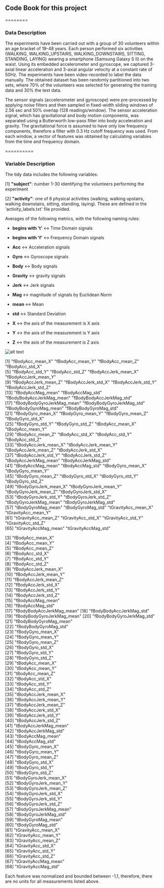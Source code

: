## Code Book for this project
========
### Data Description

The experiments have been carried out with a group of 30 volunteers within an age bracket of 19-48 years. Each person performed six activities (WALKING, WALKING_UPSTAIRS, WALKING_DOWNSTAIRS, SITTING, STANDING, LAYING) wearing a smartphone (Samsung Galaxy S II) on the waist. Using its embedded accelerometer and gyroscope, we captured 3-axial linear acceleration and 3-axial angular velocity at a constant rate of 50Hz. The experiments have been video-recorded to label the data manually. The obtained dataset has been randomly partitioned into two sets, where 70% of the volunteers was selected for generating the training data and 30% the test data.

The sensor signals (accelerometer and gyroscope) were pre-processed by applying noise filters and then sampled in fixed-width sliding windows of 2.56 sec and 50% overlap (128 readings/window). The sensor acceleration signal, which has gravitational and body motion components, was separated using a Butterworth low-pass filter into body acceleration and gravity. The gravitational force is assumed to have only low frequency components, therefore a filter with 0.3 Hz cutoff frequency was used. From each window, a vector of features was obtained by calculating variables from the time and frequency domain.

==========
### Variable Description

The tidy data includes the following variables:

 [1] __"subject"__: number 1-30 identifying the volunteers performing the experiment
 
 [2] __"activity"__: one of 6 physical activities (walking, walking upstairs, walking downstairs, sitting, standing, laying). These are defined in the 'activity_labels.txt' file provided.

Averages of the following metrics, with the following naming rules: 

 * __begins with 't'__ <-> Time Domain signals 
 * __begins with 'f'__ <-> Frequency Domain signals 

 * __Acc__ <-> Acceleration signals 
 * __Gyro__ <-> Gyroscope signals 

 * __Body__ <-> Body signals 
 * __Gravity__ <-> gravity signals 

 * __Jerk__ <-> Jerk signals 
 * __Mag__ <-> magnitude of signals by Euclidean Norm 

 * __mean__ <-> Mean
 * __std__ <-> Standard Deviation

 * __X__ <-> the axis of the measurement is X axis
 * __Y__ <-> the axis of the measurement is Y axis
 * __Z__ <-> the axis of the measurement is Z axis
 
![alt text](https://dl.dropboxusercontent.com/u/19473492/p1.png "Logo Title Text 1")


 [1] "fBodyAcc_mean_X"           "fBodyAcc_mean_Y"           "fBodyAcc_mean_Z"           "fBodyAcc_std_X"           
 [5] "fBodyAcc_std_Y"            "fBodyAcc_std_Z"            "fBodyAccJerk_mean_X"       "fBodyAccJerk_mean_Y"      
 [9] "fBodyAccJerk_mean_Z"       "fBodyAccJerk_std_X"        "fBodyAccJerk_std_Y"        "fBodyAccJerk_std_Z"       
[13] "fBodyAccMag_mean"          "fBodyAccMag_std"           "fBodyBodyAccJerkMag_mean"  "fBodyBodyAccJerkMag_std"  
[17] "fBodyBodyGyroJerkMag_mean" "fBodyBodyGyroJerkMag_std"  "fBodyBodyGyroMag_mean"     "fBodyBodyGyroMag_std"     
[21] "fBodyGyro_mean_X"          "fBodyGyro_mean_Y"          "fBodyGyro_mean_Z"          "fBodyGyro_std_X"          
[25] "fBodyGyro_std_Y"           "fBodyGyro_std_Z"           "tBodyAcc_mean_X"           "tBodyAcc_mean_Y"          
[29] "tBodyAcc_mean_Z"           "tBodyAcc_std_X"            "tBodyAcc_std_Y"            "tBodyAcc_std_Z"           
[33] "tBodyAccJerk_mean_X"       "tBodyAccJerk_mean_Y"       "tBodyAccJerk_mean_Z"       "tBodyAccJerk_std_X"       
[37] "tBodyAccJerk_std_Y"        "tBodyAccJerk_std_Z"        "tBodyAccJerkMag_mean"      "tBodyAccJerkMag_std"      
[41] "tBodyAccMag_mean"          "tBodyAccMag_std"           "tBodyGyro_mean_X"          "tBodyGyro_mean_Y"         
[45] "tBodyGyro_mean_Z"          "tBodyGyro_std_X"           "tBodyGyro_std_Y"           "tBodyGyro_std_Z"          
[49] "tBodyGyroJerk_mean_X"      "tBodyGyroJerk_mean_Y"      "tBodyGyroJerk_mean_Z"      "tBodyGyroJerk_std_X"      
[53] "tBodyGyroJerk_std_Y"       "tBodyGyroJerk_std_Z"       "tBodyGyroJerkMag_mean"     "tBodyGyroJerkMag_std"     
[57] "tBodyGyroMag_mean"         "tBodyGyroMag_std"          "tGravityAcc_mean_X"        "tGravityAcc_mean_Y"       
[61] "tGravityAcc_mean_Z"        "tGravityAcc_std_X"         "tGravityAcc_std_Y"         "tGravityAcc_std_Z"        
[65] "tGravityAccMag_mean"       "tGravityAccMag_std"  

 [3] "fBodyAcc_mean_X"          
 [4] "fBodyAcc_mean_Y"          
 [5] "fBodyAcc_mean_Z"          
 [6] "fBodyAcc_std_X"           
 [7] "fBodyAcc_std_Y"           
 [8] "fBodyAcc_std_Z"           
 [9] "fBodyAccJerk_mean_X"      
[10] "fBodyAccJerk_mean_Y"      
[11] "fBodyAccJerk_mean_Z"      
[12] "fBodyAccJerk_std_X"       
[13] "fBodyAccJerk_std_Y"       
[14] "fBodyAccJerk_std_Z"       
[15] "fBodyAccMag_mean"         
[16] "fBodyAccMag_std"          
[17] "fBodyBodyAccJerkMag_mean" 
[18] "fBodyBodyAccJerkMag_std"  
[19] "fBodyBodyGyroJerkMag_mean"
[20] "fBodyBodyGyroJerkMag_std" 
[21] "fBodyBodyGyroMag_mean"    
[22] "fBodyBodyGyroMag_std"     
[23] "fBodyGyro_mean_X"         
[24] "fBodyGyro_mean_Y"         
[25] "fBodyGyro_mean_Z"         
[26] "fBodyGyro_std_X"          
[27] "fBodyGyro_std_Y"          
[28] "fBodyGyro_std_Z"          
[29] "tBodyAcc_mean_X"          
[30] "tBodyAcc_mean_Y"          
[31] "tBodyAcc_mean_Z"          
[32] "tBodyAcc_std_X"           
[33] "tBodyAcc_std_Y"           
[34] "tBodyAcc_std_Z"           
[35] "tBodyAccJerk_mean_X"      
[36] "tBodyAccJerk_mean_Y"      
[37] "tBodyAccJerk_mean_Z"      
[38] "tBodyAccJerk_std_X"       
[39] "tBodyAccJerk_std_Y"       
[40] "tBodyAccJerk_std_Z"       
[41] "tBodyAccJerkMag_mean"     
[42] "tBodyAccJerkMag_std"      
[43] "tBodyAccMag_mean"         
[44] "tBodyAccMag_std"          
[45] "tBodyGyro_mean_X"         
[46] "tBodyGyro_mean_Y"         
[47] "tBodyGyro_mean_Z"         
[48] "tBodyGyro_std_X"          
[49] "tBodyGyro_std_Y"          
[50] "tBodyGyro_std_Z"          
[51] "tBodyGyroJerk_mean_X"     
[52] "tBodyGyroJerk_mean_Y"     
[53] "tBodyGyroJerk_mean_Z"     
[54] "tBodyGyroJerk_std_X"      
[55] "tBodyGyroJerk_std_Y"      
[56] "tBodyGyroJerk_std_Z"      
[57] "tBodyGyroJerkMag_mean"    
[58] "tBodyGyroJerkMag_std"     
[59] "tBodyGyroMag_mean"        
[60] "tBodyGyroMag_std"         
[61] "tGravityAcc_mean_X"       
[62] "tGravityAcc_mean_Y"       
[63] "tGravityAcc_mean_Z"       
[64] "tGravityAcc_std_X"        
[65] "tGravityAcc_std_Y"        
[66] "tGravityAcc_std_Z"        
[67] "tGravityAccMag_mean"      
[68] "tGravityAccMag_std"  

Each feature was normalized and bounded between -1,1, therefore, there are no units for all measurements listed above.
